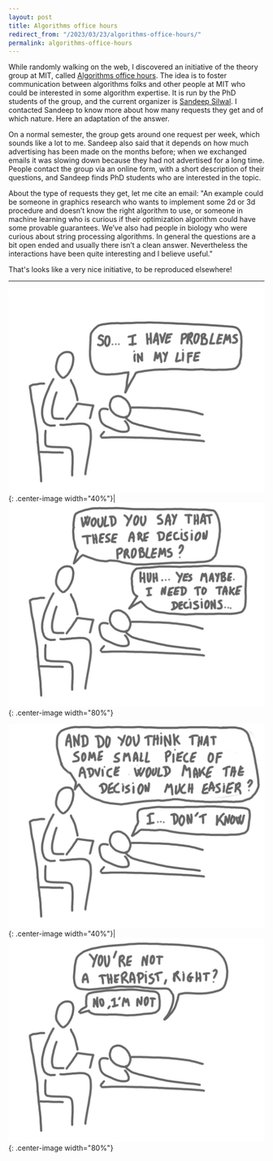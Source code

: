 ```yaml
---
layout: post
title: Algorithms office hours
redirect_from: "/2023/03/23/algorithms-office-hours/"
permalink: algorithms-office-hours
---
```


While randomly walking on the web, I discovered an initiative of the theory 
group at MIT, called [Algorithms office hours](https://web.mit.edu/algoh/www/).
The idea is to foster communication between algorithms folks and other 
people at MIT who could be interested in some algorithm expertise. 
It is run by the PhD students of the group, and the current organizer is 
[Sandeep Silwal](https://toc.csail.mit.edu/user/349). 
I contacted Sandeep to know more about how many requests they get and 
of which nature. Here an adaptation of the answer. 

On a normal semester, the group gets around one request per week, which 
sounds like a lot to me. 
Sandeep also said that it depends on how much advertising has been made on 
the months before; when we exchanged emails it was slowing down because
they had not advertised for a long time. 
People contact the group via an online form, with a short description of 
their questions, and Sandeep finds PhD students who are interested in the 
topic. 

About the type of requests they get, let me cite an email: "An example could be someone in 
graphics research who wants to implement some 2d or 3d procedure and 
doesn’t know the right algorithm to use, or someone in machine learning 
who is curious if their optimization algorithm could have some provable 
guarantees. We’ve also had people in biology who were curious about string 
processing algorithms. In general the questions are a bit open ended and 
usually there isn’t a clean answer. Nevertheless the interactions have been 
quite interesting and I believe useful."

That's looks like a very nice initiative, to be reproduced elsewhere! 

---


![](../assets/algo-hours-1.png){: .center-image width="40%"}|![](../assets/algo-hours-2.png){: .center-image width="80%"}

![](../assets/algo-hours-3.png){: .center-image width="40%"}|![](../assets/algo-hours-4.png){: .center-image width="80%"}


